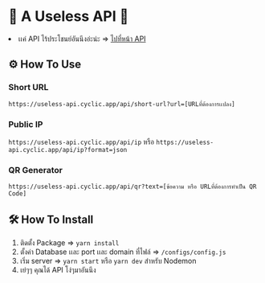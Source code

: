 <h1>🤮 A Useless API 🤮</h1>
<li>เเค่ API ไร้ประโชนย์อันนึงอ่ะน่ะ => <a href="https://useless-api.cyclic.app/">ไปที่หน้า API</a></li>
<h2>⚙ How To Use</h2>
<h3>Short URL</h3>

` https://useless-api.cyclic.app/api/short-url?url=[URLที่ต้องการเเปลง] `

<h3>Public IP</h3>

` https://useless-api.cyclic.app/api/ip ` หรือ ` https://useless-api.cyclic.app/api/ip?format=json `

<h3>QR Generator</h3>

` https://useless-api.cyclic.app/api/qr?text=[ข้อความ หรือ URLที่ต้องการทำเป็น QR Code] `

<h2>🛠 How To Install</h2>

1) ติดตั้ง Package => `yarn install`
2) ตั้งค่า Database เเละ port เเละ domain ที่ไฟล์ => `/configs/config.js`
3) เริ่ม server => `yarn start` หรือ `yarn dev` สำหรับ Nodemon
4) เย่ๆๆ คุณได้ API โง่ๆมาอันนึง
